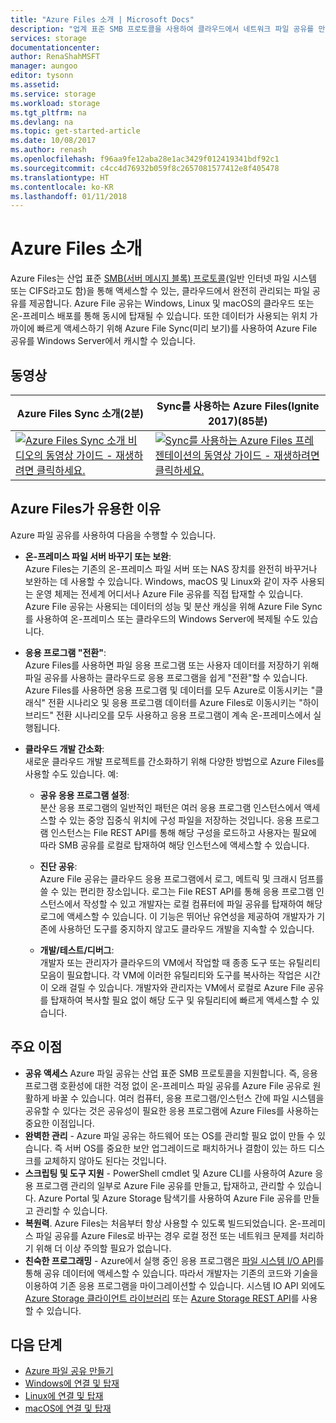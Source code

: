 ```yaml
---
title: "Azure Files 소개 | Microsoft Docs"
description: "업계 표준 SMB 프로토콜을 사용하여 클라우드에서 네트워크 파일 공유를 만들고 사용할 수 있게 해주는 서비스인 Azure Files를 간략히 설명합니다."
services: storage
documentationcenter: 
author: RenaShahMSFT
manager: aungoo
editor: tysonn
ms.assetid: 
ms.service: storage
ms.workload: storage
ms.tgt_pltfrm: na
ms.devlang: na
ms.topic: get-started-article
ms.date: 10/08/2017
ms.author: renash
ms.openlocfilehash: f96aa9fe12aba28e1ac3429f012419341bdf92c1
ms.sourcegitcommit: c4cc4d76932b059f8c2657081577412e8f405478
ms.translationtype: HT
ms.contentlocale: ko-KR
ms.lasthandoff: 01/11/2018
---
```

# <a name="introduction-to-azure-files"></a>Azure Files 소개
Azure Files는 산업 표준 [SMB(서버 메시지 블록) 프로토콜](https://msdn.microsoft.com/library/windows/desktop/aa365233.aspx)(일반 인터넷 파일 시스템 또는 CIFS라고도 함)을 통해 액세스할 수 있는, 클라우드에서 완전히 관리되는 파일 공유를 제공합니다. Azure File 공유는 Windows, Linux 및 macOS의 클라우드 또는 온-프레미스 배포를 통해 동시에 탑재될 수 있습니다. 또한 데이터가 사용되는 위치 가까이에 빠르게 액세스하기 위해 Azure File Sync(미리 보기)를 사용하여 Azure File 공유를 Windows Server에서 캐시할 수 있습니다.

## <a name="videos"></a>동영상
| Azure Files Sync 소개(2분) | Sync를 사용하는 Azure Files(Ignite 2017)(85분)  |
|-|-|
| [![Azure Files Sync 소개 비디오의 동영상 가이드 - 재생하려면 클릭하세요.](./media/storage-files-introduction/azure-file-sync-video-snapshot.png)](https://www.youtube.com/watch?v=Zm2w8-TRn-o) | [![Sync를 사용하는 Azure Files 프레젠테이션의 동영상 가이드 - 재생하려면 클릭하세요.](./media/storage-files-introduction/azure-files-ignite-2017-video.png)](https://www.youtube.com/watch?v=r26jWDGF_rg) |

## <a name="why-azure-files-is-useful"></a>Azure Files가 유용한 이유
Azure 파일 공유를 사용하여 다음을 수행할 수 있습니다.

* **온-프레미스 파일 서버 바꾸기 또는 보완**:  
    Azure Files는 기존의 온-프레미스 파일 서버 또는 NAS 장치를 완전히 바꾸거나 보완하는 데 사용할 수 있습니다. Windows, macOS 및 Linux와 같이 자주 사용되는 운영 체제는 전세계 어디서나 Azure File 공유를 직접 탑재할 수 있습니다. Azure File 공유는 사용되는 데이터의 성능 및 분산 캐싱을 위해 Azure File Sync를 사용하여 온-프레미스 또는 클라우드의 Windows Server에 복제될 수도 있습니다.

* **응용 프로그램 "전환"**:  
    Azure Files를 사용하면 파일 응용 프로그램 또는 사용자 데이터를 저장하기 위해 파일 공유를 사용하는 클라우드로 응용 프로그램을 쉽게 "전환"할 수 있습니다. Azure Files를 사용하면 응용 프로그램 및 데이터를 모두 Azure로 이동시키는 "클래식" 전환 시나리오 및 응용 프로그램 데이터를 Azure Files로 이동시키는 "하이브리드" 전환 시나리오를 모두 사용하고 응용 프로그램이 계속 온-프레미스에서 실행됩니다. 

* **클라우드 개발 간소화**:  
    새로운 클라우드 개발 프로젝트를 간소화하기 위해 다양한 방법으로 Azure Files를 사용할 수도 있습니다. 예: 
    * **공유 응용 프로그램 설정**:  
        분산 응용 프로그램의 일반적인 패턴은 여러 응용 프로그램 인스턴스에서 액세스할 수 있는 중앙 집중식 위치에 구성 파일을 저장하는 것입니다. 응용 프로그램 인스턴스는 File REST API를 통해 해당 구성을 로드하고 사용자는 필요에 따라 SMB 공유를 로컬로 탑재하여 해당 인스턴스에 액세스할 수 있습니다.

    * **진단 공유**:  
        Azure File 공유는 클라우드 응용 프로그램에서 로그, 메트릭 및 크래시 덤프를 쓸 수 있는 편리한 장소입니다. 로그는 File REST API를 통해 응용 프로그램 인스턴스에서 작성할 수 있고 개발자는 로컬 컴퓨터에 파일 공유를 탑재하여 해당 로그에 액세스할 수 있습니다. 이 기능은 뛰어난 유연성을 제공하여 개발자가 기존에 사용하던 도구를 중지하지 않고도 클라우드 개발을 지속할 수 있습니다.

    * **개발/테스트/디버그**:  
        개발자 또는 관리자가 클라우드의 VM에서 작업할 때 종종 도구 또는 유틸리티 모음이 필요합니다. 각 VM에 이러한 유틸리티와 도구를 복사하는 작업은 시간이 오래 걸릴 수 있습니다. 개발자와 관리자는 VM에서 로컬로 Azure File 공유를 탑재하여 복사할 필요 없이 해당 도구 및 유틸리티에 빠르게 액세스할 수 있습니다.

## <a name="key-benefits"></a>주요 이점
* **공유 액세스** Azure 파일 공유는 산업 표준 SMB 프로토콜을 지원합니다. 즉, 응용 프로그램 호환성에 대한 걱정 없이 온-프레미스 파일 공유를 Azure File 공유로 원활하게 바꿀 수 있습니다. 여러 컴퓨터, 응용 프로그램/인스턴스 간에 파일 시스템을 공유할 수 있다는 것은 공유성이 필요한 응용 프로그램에 Azure Files를 사용하는 중요한 이점입니다. 
* **완벽한 관리** - Azure 파일 공유는 하드웨어 또는 OS를 관리할 필요 없이 만들 수 있습니다. 즉 서버 OS를 중요한 보안 업그레이드로 패치하거나 결함이 있는 하드 디스크를 교체하지 않아도 된다는 것입니다.
* **스크립팅 및 도구 지원** - PowerShell cmdlet 및 Azure CLI를 사용하여 Azure 응용 프로그램 관리의 일부로 Azure File 공유를 만들고, 탑재하고, 관리할 수 있습니다. Azure Portal 및 Azure Storage 탐색기를 사용하여 Azure File 공유를 만들고 관리할 수 있습니다. 
* **복원력**. Azure Files는 처음부터 항상 사용할 수 있도록 빌드되었습니다. 온-프레미스 파일 공유를 Azure Files로 바꾸는 경우 로컬 정전 또는 네트워크 문제를 처리하기 위해 더 이상 주의할 필요가 없습니다. 
* **친숙한 프로그래밍** - Azure에서 실행 중인 응용 프로그램은 [파일 시스템 I/O API](https://msdn.microsoft.com/library/system.io.file.aspx)를 통해 공유 데이터에 액세스할 수 있습니다. 따라서 개발자는 기존의 코드와 기술을 이용하여 기존 응용 프로그램을 마이그레이션할 수 있습니다. 시스템 IO API 외에도 [Azure Storage 클라이언트 라이브러리](https://msdn.microsoft.com/library/azure/dn261237.aspx) 또는 [Azure Storage REST API](/rest/api/storageservices/file-service-rest-api)를 사용할 수 있습니다.

## <a name="next-steps"></a>다음 단계
* [Azure 파일 공유 만들기](storage-how-to-create-file-share.md)
* [Windows에 연결 및 탑재](storage-how-to-use-files-windows.md)
* [Linux에 연결 및 탑재](storage-how-to-use-files-linux.md)
* [macOS에 연결 및 탑재](storage-how-to-use-files-mac.md)
